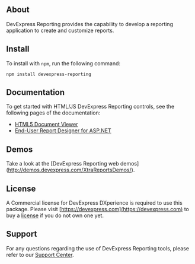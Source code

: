 ## About

DevExpress Reporting provides the capability to develop a reporting application to create and customize reports.

## Install

To install with `npm`, run the following command:

```shell
npm install devexpress-reporting
```

## Documentation

To get started with HTML/JS DevExpress Reporting controls, see the following pages of the documentation:
- [HTML5 Document Viewer](https://docs.devexpress.com/XtraReports/17738/create-end-user-reporting-applications/web-reporting/asp-net-webforms-reporting/document-viewer/html5-document-viewer)
- [End-User Report Designer for ASP.NET](https://docs.devexpress.com/XtraReports/17103/create-end-user-reporting-applications/web-reporting/asp-net-webforms-reporting/end-user-report-designer)

## Demos

Take a look at the [DevExpress Reporting web demos]
(http://demos.devexpress.com/XtraReportsDemos/).

## License

A Commercial license for DevExpress DXperience is required to use this package. Please visit [https://devexpress.com](https://devexpress.com) to buy a [license](https://www.devexpress.com/Support/LicensingFAQ.xml) if you do not own one yet. 

## Support

For any questions regarding the use of DevExpress Reporting tools, please refer to our [Support Center](https://www.devexpress.com/Support/Center).